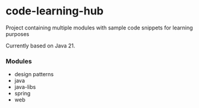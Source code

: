 # code-learning-hub

Project containing multiple modules with sample code snippets for learning purposes

Currently based on Java 21.

### Modules

- design patterns
- java
- java-libs
- spring
- web